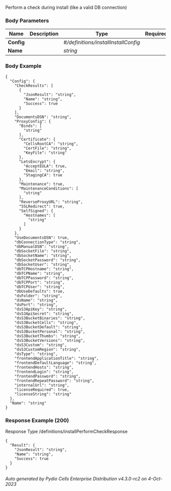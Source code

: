 






 
Perform a check during install (like a valid DB connection)  


### Body Parameters

Name | Description | Type | Required
---|---|---|---
**Config** |  | _#/definitions/installInstallConfig_ |   
**Name** |  | _string_ |   


### Body Example
```
{
  "Config": {
    "CheckResults": [
      {
        "JsonResult": "string",
        "Name": "string",
        "Success": true
      }
    ],
    "DocumentsDSN": "string",
    "ProxyConfig": {
      "Binds": [
        "string"
      ],
      "Certificate": {
        "CellsRootCA": "string",
        "CertFile": "string",
        "KeyFile": "string"
      },
      "LetsEncrypt": {
        "AcceptEULA": true,
        "Email": "string",
        "StagingCA": true
      },
      "Maintenance": true,
      "MaintenanceConditions": [
        "string"
      ],
      "ReverseProxyURL": "string",
      "SSLRedirect": true,
      "SelfSigned": {
        "Hostnames": [
          "string"
        ]
      }
    },
    "UseDocumentsDSN": true,
    "dbConnectionType": "string",
    "dbManualDSN": "string",
    "dbSocketFile": "string",
    "dbSocketName": "string",
    "dbSocketPassword": "string",
    "dbSocketUser": "string",
    "dbTCPHostname": "string",
    "dbTCPName": "string",
    "dbTCPPassword": "string",
    "dbTCPPort": "string",
    "dbTCPUser": "string",
    "dbUseDefaults": true,
    "dsFolder": "string",
    "dsName": "string",
    "dsPort": "string",
    "dsS3ApiKey": "string",
    "dsS3ApiSecret": "string",
    "dsS3BucketBinaries": "string",
    "dsS3BucketCells": "string",
    "dsS3BucketDefault": "string",
    "dsS3BucketPersonal": "string",
    "dsS3BucketThumbs": "string",
    "dsS3BucketVersions": "string",
    "dsS3Custom": "string",
    "dsS3CustomRegion": "string",
    "dsType": "string",
    "frontendApplicationTitle": "string",
    "frontendDefaultLanguage": "string",
    "frontendHosts": "string",
    "frontendLogin": "string",
    "frontendPassword": "string",
    "frontendRepeatPassword": "string",
    "internalUrl": "string",
    "licenseRequired": true,
    "licenseString": "string"
  },
  "Name": "string"
}
```






### Response Example (200)
Response Type /definitions/installPerformCheckResponse

```
{
  "Result": {
    "JsonResult": "string",
    "Name": "string",
    "Success": true
  }
}
```




###### Auto generated by Pydio Cells Enterprise Distribution v4.3.0-rc2 on 4-Oct-2023
